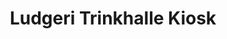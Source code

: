 ---
title: "Ludgeri Trinkhalle Kiosk"
url: /muenster/ludgeri-trinkhalle-kiosk/
shop: Lebensmittel
---